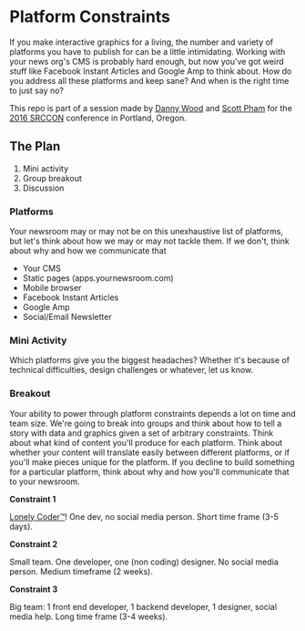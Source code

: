 # Platform Constraints

If you make interactive graphics for a living, the number and variety of platforms you have to publish for can be a little intimidating. Working with your news org's CMS is probably hard enough, but now you've got weird stuff like Facebook Instant Articles and Google Amp to think about. How do you address all these platforms and keep sane? And when is the right time to just say no?

This repo is part of a session made by [Danny Wood](https://github.com/DanielJWood) and [Scott Pham](https://github.com/scottpham) for the [2016 SRCCON](http://srccon.org/) conference in Portland, Oregon.

## The Plan

1. Mini activity
2. Group breakout
3. Discussion

### Platforms
Your newsroom may or may not be on this unexhaustive list of platforms, but let's think about how we may or may not tackle them. If we don't, think about why and how we communicate that
- Your CMS
- Static pages (apps.yournewsroom.com)
- Mobile browser
- Facebook Instant Articles
- Google Amp
- Social/Email Newsletter

### Mini Activity
Which platforms give you the biggest headaches? Whether it's because of technical difficulties, design challenges or whatever, let us know.

### Breakout
Your ability to power through platform constraints depends a lot on time and team size. We're going to break into groups and think about how to tell a story with data and graphics given a set of arbitrary constraints. Think about what kind of content you'll produce for each platform. Think about whether your content will translate easily between different platforms, or if you'll make pieces unique for the platform. If you decline to build something for a particular platform, think about why and how you'll communicate that to your newsroom.

**Constraint 1**

[Lonely Coder™](http://lcc-slack.heroku.com/)! One dev, no social media person. Short time frame (3-5 days).

**Constraint 2**

Small team. One developer, one (non coding) designer. No social media person. Medium timeframe (2 weeks).

**Constraint 3**

Big team: 1 front end developer, 1 backend developer, 1 designer, social media help. Long time frame (3-4 weeks).









